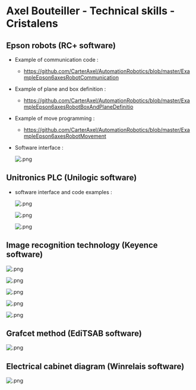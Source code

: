 # Axel Bouteiller - Technical skills - Cristalens

Epson robots (RC+ software)
---------------------------
* Example of communication code :
  - https://github.com/CarterAxel/AutomationRobotics/blob/master/ExampleEpson6axesRobotCommunication
* Example of plane and box definition :
  - https://github.com/CarterAxel/AutomationRobotics/blob/master/ExampleEpson6axesRobotBoxAndPlaneDefinitio
* Example of move programming :
  - https://github.com/CarterAxel/AutomationRobotics/blob/master/ExampleEpson6axesRobotMovement

* Software interface :
  
  ![ .png](https://user-images.githubusercontent.com/58557043/70246595-463ae280-1778-11ea-8ebc-99046bbfda8b.png)




Unitronics PLC (Unilogic software)
----------------------------------
* software interface and code examples :
  
  ![ .png](https://user-images.githubusercontent.com/58557043/70246822-9fa31180-1778-11ea-9fd8-57572c07a82f.png)
  
  ![ .png](https://user-images.githubusercontent.com/58557043/70247051-fdcff480-1778-11ea-8f85-99f75e55e7e6.png)
  
  ![ .png](https://user-images.githubusercontent.com/58557043/70248343-09241f80-177b-11ea-828e-31012216fec7.png)




Image recognition technology (Keyence software)
-----------------------------------------------
  ![ .png](https://user-images.githubusercontent.com/58557043/70248554-57392300-177b-11ea-98fe-95512757ceea.png)
  
  ![ .png](https://user-images.githubusercontent.com/58557043/70249814-3bcf1780-177d-11ea-80e7-245c7f7863fb.png)
 
  ![ .png](https://user-images.githubusercontent.com/58557043/70249086-2c030380-177c-11ea-803d-084998c1c3f6.png)
  
  ![ .png](https://user-images.githubusercontent.com/58557043/70249248-6b315480-177c-11ea-85d4-4d680d5874ed.png)
  
  ![ .png](https://user-images.githubusercontent.com/58557043/70249358-95831200-177c-11ea-8b8a-d2744a81f258.png)
  



Grafcet method (EdiTSAB software)
---------------------------------
  ![ .png](https://user-images.githubusercontent.com/58557043/70247257-6028f500-1779-11ea-9767-5ba45a6b7a56.png)
  



Electrical cabinet diagram (Winrelais software)
-----------------------------------------------
  ![ .png](https://user-images.githubusercontent.com/58557043/70247610-ec3b1c80-1779-11ea-98c5-cefd4d651f94.png)
